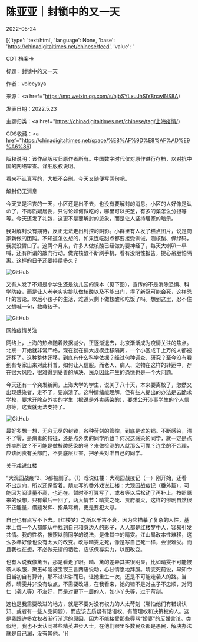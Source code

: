 # 陈亚亚｜封锁中的又一天

2022-05-24

[{'type': 'text/html', 'language': None, 'base': 'https://chinadigitaltimes.net/chinese/feed', 'value': '

CDT 档案卡

标题：封锁中的又一天

作者：voiceyaya

来源：<a href="https://mp.weixin.qq.com/s/hjbSYLxuJhSIY8rcwINS8A)

发表日期：2022.5.23

主题归类：<a href="https://chinadigitaltimes.net/chinese/tag/上海疫情/)

CDS收藏：<a href="https://chinadigitaltimes.net/space/%E8%AF%9D%E8%AF%AD%E9%A6%86)

版权说明：该作品版权归原作者所有。中国数字时代仅对原作进行存档，以对抗中国的网络审查。详细版权说明。





看来不认真写的，大概不会删。今天又随便写两句吧。

解封仍无消息

今天又是沮丧的一天，小区还是出不去，也没有要解封的消息。小区的人好像是认命了，不再质疑居委，只讨论如何做吃的，哪里可以买葱，有多的菜怎么分担等等。今天还发了礼包，这更不是要解封的迹象，而是让人坚持居家的暗示。

我对解封没有期待，反正无法走出封控的阴影。小群里有人发了糕点图片，说是商家新做的团购。不知道怎么想的，如果连吃甜点都要接受训诫，测核酸、保绿码，我就没胃口了。这两个月来，许多人做核酸已经做的要神经了，每天大喇叭一早喊，还有所谓的敲门行动。做完核酸不断刷手机，看有没阴性报告，提心吊胆怕隔离。这样的日子还要持续多久？

![GitHub](https://chinadigitaltimes.net/chinese/files/2022/05/post-681859-628c305650c26.png)

又有人发了不知是小学生还是幼儿园的课本（见下图），宣传的不是消除恐惧、科学防疫，而是让人老老实实排队做核酸以及不能出门，得了新冠可能会死，这样恐吓的言论。以后小孩子的生活，难道只剩下做核酸和吃饭了吗。想到这里，忍不住又想喊一句，救救孩子。

![GitHub](https://chinadigitaltimes.net/chinese/files/2022/05/post-681859-628c305664c30.png)

网络疫情关注

网络上，上海的热点随着数据减少，正逐渐退去，北京渐渐成为疫情关注的焦点。北京一开始就非常严格，现在就在搞大规模迁移隔离，一个小区成千上万的人都被迁移了。这种整体迁移，到底有什么科学依据？经过何种调查、研究？至今没有看到有专家出来对此科普，如何让人信服。而老人、病人、宠物在这样的转运中，存在很大风险，很难得到妥善的解决，民众因此产生的恐慌也是一个大问题。

今天还有一个突发新闻，上海大学的学生，说关了八十天，本来要离校了，忽然又出现感染者，走不了，要崩溃了。这种情绪能理解，但有些人提出的办法是去跪求学校，要求开除点外卖的学生（据说是外卖感染的），要求公开涉事学生的个人信息等，这我就无法支持了。

![GitHub](https://chinadigitaltimes.net/chinese/files/2022/05/post-681859-628c305679714.png)

最好多想一想，无穷无尽的封锁，各种苛刻的管控，到底是谁的锅。不断感染，清不了零，是病毒的特征，还是点外卖的同学所致？何况这感染的同学，就一定是点外卖所致？不可能是做核酸感染的吗？来做检测的人就那么可靠？连坐的不合理，应该问责有关部门，不要底层互害，把矛头对准自己的同学。

关于戏说红楼

“大观园战疫”2、3都被删了。（1）戏说红楼：大观园战疫记（一）刚开始，还看不出走向，所以还保留着。朋友写的番外戏说红楼：大观园战疫记（番外篇），可能因为阅读量不高，也还在。暂时不打算写了，或者等以后松动了再补上。按照原来的设想，只有最后一回了，两大情节：晴雯之死、贾府覆灭，这样的惨剧自然很不正能量，借题发挥、指桑骂槐，更是要犯大忌。

自己也有点写不下去。《红楼梦》之所以千古不衰，因为它描摹了复杂的人性，基本上每一个人都能从中找到自己和身边人的影子，人人都是红楼梦中人，容易引发共情。我的性格，按照以前同学的说法，是像其中的晴雯。江山易改本性难移，这么多年好像也没有太大的改变。改写晴雯之死，像是写自己死一样，会很难受。而且我也在想，不必做无谓的牺牲，应该保存实力，以图改变。

也有人说我像黛玉，那是看走了眼。晴、黛的差异其实很明显，比如晴雯不可能被袭人收服，黛玉却能被宝钗三言两语说动，心甘情愿地拜服。晴雯死前说，早知今日当初自有算计，那不过讲讲而已，让她重生一次，还是不可能走袭人的路。当然，晴雯并非没有缺点，不需要改进，在我看来，她的错不是对主子不忠顺，对同仁（袭人等）不友好，而是对更下一层的人，如小丫头等，过于苛刻。

这也是我需要改进的地方，就是不要对没有权力的人太苛刻（哪怕他们有错误认知、或者有一些人品问题），而应该去质疑有话语权、有管理权和决策权的人。这是我跟许多女权者渐行渐远的原因，因为不能接受那些辱骂“娇妻”的反婚言论。类似地，我也不太认同某些精英进步人士，在他们眼里多数民众都是愚民，解决办法就是自己润，没有其他。'}]